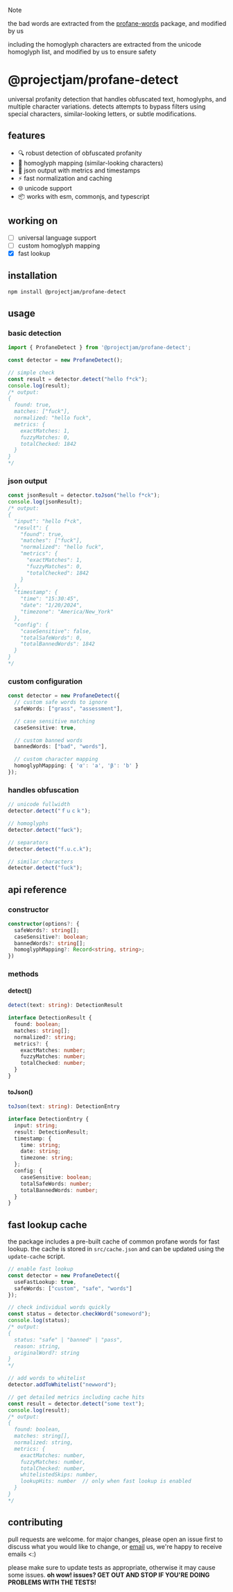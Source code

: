 > [!NOTE]
> the bad words are extracted from the [profane-words](https://github.com/zacanger/profane-words) package, and modified by us
>
> including the homoglyph characters are extracted from the unicode homoglyph list, and modified by us to ensure safety

# @projectjam/profane-detect

universal profanity detection that handles obfuscated text, homoglyphs, and multiple character variations. detects attempts to bypass filters using special characters, similar-looking letters, or subtle modifications.

## features

- 🔍 robust detection of obfuscated profanity
- 🔄 homoglyph mapping (similar-looking characters)
- 📝 json output with metrics and timestamps
- ⚡ fast normalization and caching
- 🌐 unicode support
- 📦 works with esm, commonjs, and typescript

## working on

- [ ] universal language support
- [ ] custom homoglyph mapping
- [x] fast lookup

## installation

```bash
npm install @projectjam/profane-detect
```

## usage

### basic detection

```javascript
import { ProfaneDetect } from '@projectjam/profane-detect';

const detector = new ProfaneDetect();

// simple check
const result = detector.detect("hello f*ck");
console.log(result);
/* output:
{
  found: true,
  matches: ["fuck"],
  normalized: "hello fuck",
  metrics: {
    exactMatches: 1,
    fuzzyMatches: 0,
    totalChecked: 1842
  }
}
*/
```

### json output

```javascript
const jsonResult = detector.toJson("hello f*ck");
console.log(jsonResult);
/* output:
{
  "input": "hello f*ck",
  "result": {
    "found": true,
    "matches": ["fuck"],
    "normalized": "hello fuck",
    "metrics": {
      "exactMatches": 1,
      "fuzzyMatches": 0,
      "totalChecked": 1842
    }
  },
  "timestamp": {
    "time": "15:30:45",
    "date": "1/20/2024",
    "timezone": "America/New_York"
  },
  "config": {
    "caseSensitive": false,
    "totalSafeWords": 0,
    "totalBannedWords": 1842
  }
}
*/
```

### custom configuration

```typescript
const detector = new ProfaneDetect({
  // custom safe words to ignore
  safeWords: ["grass", "assessment"],

  // case sensitive matching
  caseSensitive: true,

  // custom banned words
  bannedWords: ["bad", "words"],

  // custom character mapping
  homoglyphMapping: { 'α': 'a', 'β': 'b' }
});
```

### handles obfuscation

```javascript
// unicode fullwidth
detector.detect("ｆｕｃｋ");

// homoglyphs
detector.detect("f𝒖ck");

// separators
detector.detect("f.u.c.k");

// similar characters
detector.detect("ſuck");
```

## api reference

### constructor

```typescript
constructor(options?: {
  safeWords?: string[];
  caseSensitive?: boolean;
  bannedWords?: string[];
  homoglyphMapping?: Record<string, string>;
})
```

### methods

#### detect()
```typescript
detect(text: string): DetectionResult

interface DetectionResult {
  found: boolean;
  matches: string[];
  normalized?: string;
  metrics?: {
    exactMatches: number;
    fuzzyMatches: number;
    totalChecked: number;
  }
}
```

#### toJson()
```typescript
toJson(text: string): DetectionEntry

interface DetectionEntry {
  input: string;
  result: DetectionResult;
  timestamp: {
    time: string;
    date: string;
    timezone: string;
  };
  config: {
    caseSensitive: boolean;
    totalSafeWords: number;
    totalBannedWords: number;
  }
}
```

## fast lookup cache

the package includes a pre-built cache of common profane words for fast lookup. the cache is stored in `src/cache.json` and can be updated using the `update-cache` script.

```typescript
// enable fast lookup
const detector = new ProfaneDetect({
  useFastLookup: true,
  safeWords: ["custom", "safe", "words"]
});

// check individual words quickly
const status = detector.checkWord("someword");
console.log(status);
/* output:
{
  status: "safe" | "banned" | "pass",
  reason: string,
  originalWord?: string
}
*/

// add words to whitelist
detector.addToWhitelist("newword");

// get detailed metrics including cache hits
const result = detector.detect("some text");
console.log(result);
/* output:
{
  found: boolean,
  matches: string[],
  normalized: string,
  metrics: {
    exactMatches: number,
    fuzzyMatches: number,
    totalChecked: number,
    whitelistedSkips: number,
    lookupHits: number  // only when fast lookup is enabled
  }
}
*/
```

## contributing

pull requests are welcome. for major changes, please open an issue first to discuss what you would like to change, or [email](mailto:contact@project-jam.is-a.dev) us, we're happy to receive emails <:)

please make sure to update tests as appropriate, otherwise it may cause some issues. **oh wow! issues? GET OUT AND STOP IF YOU'RE DOING PROBLEMS WITH THE TESTS!**
